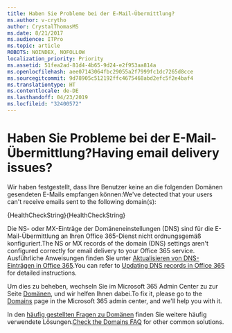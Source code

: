 ```yaml
---
title: Haben Sie Probleme bei der E-Mail-Übermittlung?
ms.author: v-crytho
author: CrystalThomasMS
ms.date: 8/21/2017
ms.audience: ITPro
ms.topic: article
ROBOTS: NOINDEX, NOFOLLOW
localization_priority: Priority
ms.assetid: 51fea2ad-81d4-4b65-9d24-e2f953aa814a
ms.openlocfilehash: aee07143064fbc29055a2f7999fc1dc7265d8cce
ms.sourcegitcommit: 9d78905c512192ffc4675468abd2efc5f2e4baf4
ms.translationtype: HT
ms.contentlocale: de-DE
ms.lasthandoff: 04/23/2019
ms.locfileid: "32400572"
---
```

# <a name="having-email-delivery-issues"></a><span data-ttu-id="6284a-102">Haben Sie Probleme bei der E-Mail-Übermittlung?</span><span class="sxs-lookup"><span data-stu-id="6284a-102">Having email delivery issues?</span></span>

<span data-ttu-id="6284a-103">Wir haben festgestellt, dass Ihre Benutzer keine an die folgenden Domänen gesendeten E-Mails empfangen können:</span><span class="sxs-lookup"><span data-stu-id="6284a-103">We've detected that your users can't receive emails sent to the following domain(s):</span></span>
  
<span data-ttu-id="6284a-104">{HealthCheckString}</span><span class="sxs-lookup"><span data-stu-id="6284a-104">{HealthCheckString}</span></span>
  
<span data-ttu-id="6284a-105">Die NS- oder MX-Einträge der Domäneneinstellungen (DNS) sind für die E-Mail-Übermittlung an Ihren Office 365-Dienst nicht ordnungsgemäß konfiguriert.</span><span class="sxs-lookup"><span data-stu-id="6284a-105">The NS or MX records of the domain (DNS) settings aren't configured correctly for email delivery to your Office 365 service.</span></span> <span data-ttu-id="6284a-106">Ausführliche Anweisungen finden Sie unter [Aktualisieren von DNS-Einträgen in Office 365](https://support.office.com/article/Create-DNS-records-for-Office-365-when-you-manage-your-DNS-records-B0F3FDCA-8A80-4E8E-9EF3-61E8A2A9AB23.aspx).</span><span class="sxs-lookup"><span data-stu-id="6284a-106">You can refer to [Updating DNS records in Office 365](https://support.office.com/article/Create-DNS-records-for-Office-365-when-you-manage-your-DNS-records-B0F3FDCA-8A80-4E8E-9EF3-61E8A2A9AB23.aspx) for detailed instructions.</span></span> 
  
<span data-ttu-id="6284a-107">Um dies zu beheben, wechseln Sie im Microsoft 365 Admin Center zu zur Seite [Domänen](https://admin.microsoft.com/adminportal/home#/Domains), und wir helfen Ihnen dabei.</span><span class="sxs-lookup"><span data-stu-id="6284a-107">To fix it, please go to the [Domains](https://admin.microsoft.com/adminportal/home#/Domains) page in the Microsoft 365 admin center, and we'll help you with it.</span></span> 
  
<span data-ttu-id="6284a-108">In den [häufig gestellten Fragen zu Domänen](https://support.office.com/article/7b7b075d-79f9-4e37-8a9e-fb60c1d95166.aspx) finden Sie weitere häufig verwendete Lösungen.</span><span class="sxs-lookup"><span data-stu-id="6284a-108">[Check the Domains FAQ](https://support.office.com/article/7b7b075d-79f9-4e37-8a9e-fb60c1d95166.aspx) for other common solutions.</span></span> 
  

